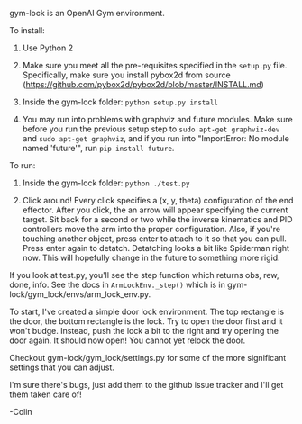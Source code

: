 gym-lock is an OpenAI Gym environment.

To install:

1. Use Python 2

2. Make sure you meet all the pre-requisites specified in the `setup.py` file.
   Specifically, make sure you install pybox2d from source (https://github.com/pybox2d/pybox2d/blob/master/INSTALL.md)

3. Inside the gym-lock folder: `python setup.py install`

4. You may run into problems with graphviz and future modules. Make sure before you run the previous setup step to `sudo apt-get graphviz-dev` and `sudo apt-get graphviz`, and if you run into "ImportError: No module named 'future'", run `pip install future`.

To run:

1. Inside the gym-lock folder: `python ./test.py`

2. Click around! Every click specifies a (x, y, theta) configuration of the end effector.
   After you click, the an arrow will appear specifying the current target. Sit back for a second
   or two while the inverse kinematics and PID controllers move the arm into the proper configuration.
   Also, if you're touching another object, press enter to attach to it so that you can pull. Press
   enter again to detatch. Detatching looks a bit like Spiderman right now. This will hopefully
   change in the future to something more rigid.

If you look at test.py, you'll see the step function which returns obs, rew, done, info.
See the docs in `ArmLockEnv._step()` which is in gym-lock/gym_lock/envs/arm_lock_env.py. 

To start, I've created a simple door lock environment. The top rectangle is the door, the bottom
rectangle is the lock. Try to open the door first and it won't budge. Instead, push the lock a
bit to the right and try opening the door again. It should now open! You cannot yet relock the door.

Checkout gym-lock/gym_lock/settings.py for some of the more significant settings that you
can adjust.

I'm sure there's bugs, just add them to the github issue tracker and I'll get them taken care of!

-Colin
